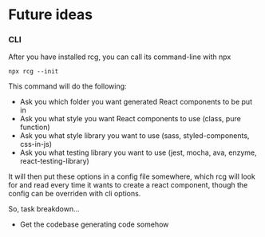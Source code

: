 # Future ideas

### CLI

After you have installed rcg, you can call its command-line with npx

```
npx rcg --init
```

This command will do the following:

-   Ask you which folder you want generated React components to be put in
-   Ask you what style you want React components to use (class, pure function)
-   Ask you what style library you want to use (sass, styled-components, css-in-js)
-   Ask you what testing library you want to use (jest, mocha, ava, enzyme, react-testing-library)

It will then put these options in a config file somewhere, which rcg will look for and read
every time it wants to create a react component, though the config can be overriden with cli options.

So, task breakdown...

-   Get the codebase generating code somehow
